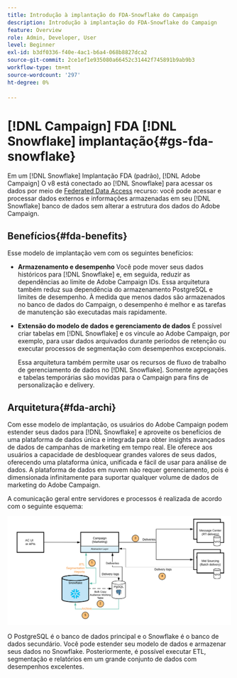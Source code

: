 ```yaml
---
title: Introdução à implantação do FDA-Snowflake do Campaign
description: Introdução à implantação do FDA-Snowflake do Campaign
feature: Overview
role: Admin, Developer, User
level: Beginner
exl-id: b3df0336-f40e-4ac1-b6a4-068b8827dca2
source-git-commit: 2ce1ef1e935080a66452c31442f745891b9ab9b3
workflow-type: tm+mt
source-wordcount: '297'
ht-degree: 0%

---
```


# [!DNL Campaign] FDA [!DNL Snowflake] implantação{#gs-fda-snowflake}

Em um [!DNL Snowflake] Implantação FDA (padrão), [!DNL Adobe Campaign] O v8 está conectado ao [!DNL Snowflake] para acessar os dados por meio de [Federated Data Access](../connect/fda.md) recurso: você pode acessar e processar dados externos e informações armazenadas em seu [!DNL Snowflake] banco de dados sem alterar a estrutura dos dados do Adobe Campaign.

## Benefícios{#fda-benefits}

Esse modelo de implantação vem com os seguintes benefícios:

* **Armazenamento e desempenho**
Você pode mover seus dados históricos para [!DNL Snowflake] e, em seguida, reduzir as dependências ao limite de Adobe Campaign IDs. Essa arquitetura também reduz sua dependência do armazenamento PostgreSQL e limites de desempenho. À medida que menos dados são armazenados no banco de dados do Campaign, o desempenho é melhor e as tarefas de manutenção são executadas mais rapidamente.

* **Extensão do modelo de dados e gerenciamento de dados**
É possível criar tabelas em [!DNL Snowflake] e os vincule ao Adobe Campaign, por exemplo, para usar dados arquivados durante períodos de retenção ou executar processos de segmentação com desempenhos excepcionais.

   Essa arquitetura também permite usar os recursos de fluxo de trabalho de gerenciamento de dados no [!DNL Snowflake]. Somente agregações e tabelas temporárias são movidas para o Campaign para fins de personalização e delivery.


## Arquitetura{#fda-archi}

Com esse modelo de implantação, os usuários do Adobe Campaign podem estender seus dados para [!DNL Snowflake] e aproveite os benefícios de uma plataforma de dados única e integrada para obter insights avançados de dados de campanhas de marketing em tempo real. Ele oferece aos usuários a capacidade de desbloquear grandes valores de seus dados, oferecendo uma plataforma única, unificada e fácil de usar para análise de dados. A plataforma de dados em nuvem não requer gerenciamento, pois é dimensionada infinitamente para suportar qualquer volume de dados de marketing do Adobe Campaign.

A comunicação geral entre servidores e processos é realizada de acordo com o seguinte esquema:

![](assets/fda-architecture.png)

O PostgreSQL é o banco de dados principal e o Snowflake é o banco de dados secundário. Você pode estender seu modelo de dados e armazenar seus dados no Snowflake. Posteriormente, é possível executar ETL, segmentação e relatórios em um grande conjunto de dados com desempenhos excelentes.
